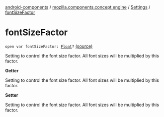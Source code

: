 [android-components](../../index.md) / [mozilla.components.concept.engine](../index.md) / [Settings](index.md) / [fontSizeFactor](./font-size-factor.md)

# fontSizeFactor

`open var fontSizeFactor: `[`Float`](https://kotlinlang.org/api/latest/jvm/stdlib/kotlin/-float/index.html)`?` [(source)](https://github.com/mozilla-mobile/android-components/blob/master/components/concept/engine/src/main/java/mozilla/components/concept/engine/Settings.kt#L165)

Setting to control the font size factor. All font sizes will be multiplied by this factor.

**Getter**

Setting to control the font size factor. All font sizes will be multiplied by this factor.

**Setter**

Setting to control the font size factor. All font sizes will be multiplied by this factor.

